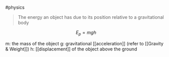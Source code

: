 #physics

> The energy an object has due to its position relative to a gravitational body

$$ E_p = mgh $$

m: the mass of the object
g: gravitational [[acceleration]] (refer to [[Gravity & Weight]])
h: [[displacement]] of the object above the ground